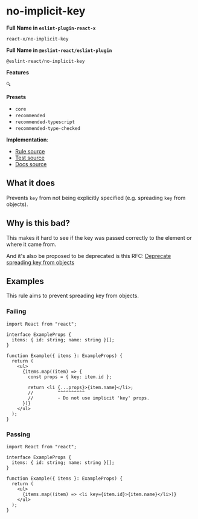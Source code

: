 # no-implicit-key

**Full Name in `eslint-plugin-react-x`**

```plain copy
react-x/no-implicit-key
```

**Full Name in `@eslint-react/eslint-plugin`**

```plain copy
@eslint-react/no-implicit-key
```

**Features**

`🔍`

**Presets**

- `core`
- `recommended`
- `recommended-typescript`
- `recommended-type-checked`

**Implementation**:

- [Rule source](https://github.com/Rel1cx/eslint-react/tree/main/packages/plugins/eslint-plugin-react-x/src/rules/no-implicit-key.ts)
- [Test source](https://github.com/Rel1cx/eslint-react/tree/main/packages/plugins/eslint-plugin-react-x/src/rules/no-implicit-key.spec.ts)
- [Docs source](https://github.com/Rel1cx/eslint-react/tree/main/website/pages/docs/rules/no-implicit-key.md)

## What it does

Prevents `key` from not being explicitly specified (e.g. spreading `key` from objects).

## Why is this bad?

This makes it hard to see if the key was passed correctly to the element or where it came from.

And it's also be proposed to be deprecated is this RFC: [Deprecate spreading key from objects](https://github.com/reactjs/rfcs/pull/107#issue-413235149)

## Examples

This rule aims to prevent spreading key from objects.

### Failing

```tsx
import React from "react";

interface ExampleProps {
  items: { id: string; name: string }[];
}

function Example({ items }: ExampleProps) {
  return (
    <ul>
      {items.map((item) => {
        const props = { key: item.id };

        return <li {...props}>{item.name}</li>;
        //         ^^^^^^^^^^
        //         - Do not use implicit 'key' props.
      })}
    </ul>
  );
}
```

### Passing

```tsx
import React from "react";

interface ExampleProps {
  items: { id: string; name: string }[];
}

function Example({ items }: ExampleProps) {
  return (
    <ul>
      {items.map((item) => <li key={item.id}>{item.name}</li>)}
    </ul>
  );
}
```
